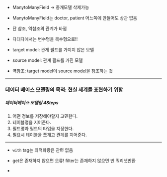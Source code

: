 - ManytoManyField -> 중개모델 삭제가능

- ManytoManyField는 doctor, patient 어느쪽에 만들어도 상관 없음
- 단 참조, 역참조의 관계가 바뀜
- 다대다에서는 변수명을 복수형으로!!
- target model: 관계 필드를 가지지 않은 모델
- source model: 관계 필드를 가진 모델
- 역참조: target model이 source model을 참조하는 것

<hr/>

### 데이터 베이스 모델링의 목적: 현실 세계를 표현하기 위함 

##### 데이터베이스 모델링 4Steps 

1. 어떤 정보를 저장해야할지 고민한다.
2. 테이블명을 지어준다. 
3. 필드명과 필드의 타입을 지정한다.
4. 필요시 테이블을 쪼개고 관계를 지어준다. 

<hr/>

- `with` tag는 최적화랑은 관련 없음 

- get은 존재하지 않으면 오류! filter는 존재하지 않으면 빈 쿼리셋반환
- 